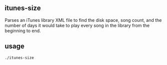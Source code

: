 ## itunes-size

Parses an iTunes library XML file to find the disk space, song count, and the number
of days it would take to play every song in the library from the beginning to end.

## usage

`./itunes-size`
